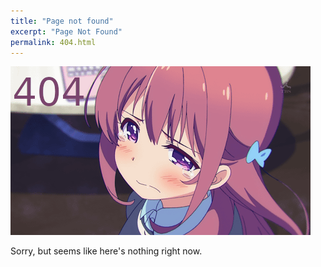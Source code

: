 ```yaml
---
title: "Page not found"
excerpt: "Page Not Found"
permalink: 404.html
---
```


<img src="./assets/404.png"/>

Sorry, but seems like here's nothing right now.
